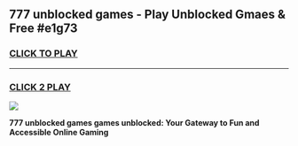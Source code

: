 
## 777 unblocked games - Play Unblocked Gmaes & Free #e1g73
<h3>
<a href="https://premium.freeplayer.one?title=777_unblocked_games&ref=01M">CLICK TO PLAY</a></h3>
<hr>

<h3>
<a href="https://premium.freeplayer.one?title=777_unblocked_games&ref=01M">CLICK 2 PLAY</a>
  
</h3>

<a href="https://premium.freeplayer.one?title=777_unblocked_games&ref=01M"><img src="https://clearcache.store/games.png"></a>


**777 unblocked games games unblocked: Your Gateway to Fun and Accessible Online Gaming**
